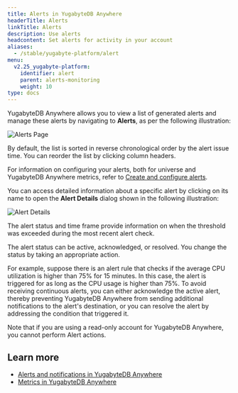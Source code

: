 ```yaml
---
title: Alerts in YugabyteDB Anywhere
headerTitle: Alerts
linkTitle: Alerts
description: Use alerts
headcontent: Set alerts for activity in your account
aliases:
  - /stable/yugabyte-platform/alert
menu:
  v2.25_yugabyte-platform:
    identifier: alert
    parent: alerts-monitoring
    weight: 10
type: docs
---
```


YugabyteDB Anywhere allows you to view a list of generated alerts and manage these alerts by navigating to **Alerts**, as per the following illustration:

![Alerts Page](/images/yp/alerts-monitoring/alerts-view1.png)

By default, the list is sorted in reverse chronological order by the alert issue time. You can reorder the list by clicking column headers.

For information on configuring your alerts, both for universe and YugabyteDB Anywhere metrics, refer to [Create and configure alerts](../set-up-alerts-health-check/).

You can access detailed information about a specific alert by clicking on its name to open the **Alert Details** dialog shown in the following illustration:

![Alert Details](/images/yp/alerts-monitoring/alerts-view2.png)

The alert status and time frame provide information on when the threshold was exceeded during the most recent alert check.

The alert status can be active, acknowledged, or resolved. You change the status by taking an appropriate action.

For example, suppose there is an alert rule that checks if the average CPU utilization is higher than 75% for 15 minutes. In this case, the alert is triggered for as long as the CPU usage is higher than 75%. To avoid receiving continuous alerts, you can either acknowledge the active alert, thereby preventing YugabyteDB Anywhere from sending additional notifications to the alert's destination, or you can resolve the alert by addressing the condition that triggered it.

Note that if you are using a read-only account for YugabyteDB Anywhere, you cannot perform Alert actions.

## Learn more

- [Alerts and notifications in YugabyteDB Anywhere](https://www.yugabyte.com/blog/yugabytedb-2-8-alerts-and-notifications/)
- [Metrics in YugabyteDB Anywhere](../anywhere-metrics/)

